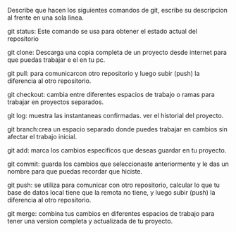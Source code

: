 Describe que hacen los siguientes comandos de git, escribe su descripcion al frente en una sola linea.

git status: Este comando se usa para obtener el estado actual del repositorio

git clone: Descarga una copia completa de un proyecto desde internet para que puedas trabajar e el en tu pc.

git pull: para comunicarcon otro repositorio y luego subir (push) la diferencia al otro repositorio.

git checkout: cambia entre diferentes espacios de trabajo o ramas para trabajar en proyectos separados.

git log: muestra las instantaneas confirmadas. ver el historial del proyecto.

git branch:crea un espacio separado donde puedes trabajar en cambios sin afectar el trabajo inicial.

git add: marca los cambios especificos que deseas guardar en tu proyecto.

git commit: guarda los cambios que seleccionaste anteriormente y le das un nombre para que puedas recordar que hiciste.

git push: se utiliza para comunicar con otro repositorio, calcular lo que tu base de datos local tiene que la remota no tiene, y luego subir (push) la diferencia al otro repositorio. 

git merge: combina tus cambios en diferentes espacios de trabajo para tener una version completa y actualizada de tu proyecto.
